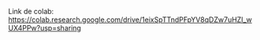 Link de colab:
https://colab.research.google.com/drive/1eixSpTTndPFpYV8qDZw7uHZI_wUX4PPw?usp=sharing
